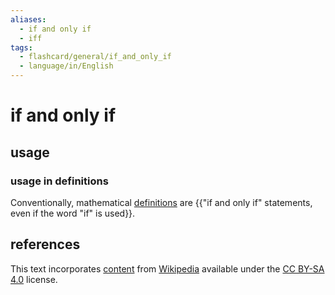 ```yaml
---
aliases:
  - if and only if
  - iff
tags:
  - flashcard/general/if_and_only_if
  - language/in/English
---
```


# if and only if

## usage

### usage in definitions

Conventionally, mathematical [definitions](definition.md) are {{"if and only if" statements, even if the word "if" is used}}. <!--SR:!2024-05-18,48,290-->

## references

This text incorporates [content](https://en.wikipedia.org/wiki/if_and_only_if) from [Wikipedia](Wikipedia.md) available under the [CC BY-SA 4.0](https://creativecommons.org/licenses/by-sa/4.0/) license.
